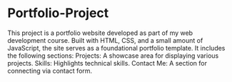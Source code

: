 # Portfolio-Project
This project is a portfolio website developed as part of my web development course. Built with HTML, CSS, and a small amount of JavaScript, the site serves as a foundational portfolio template.
It includes the following sections:
Projects: A showcase area for displaying various projects.
Skills: Highlights technical skills.
Contact Me: A section for connecting via contact form.
